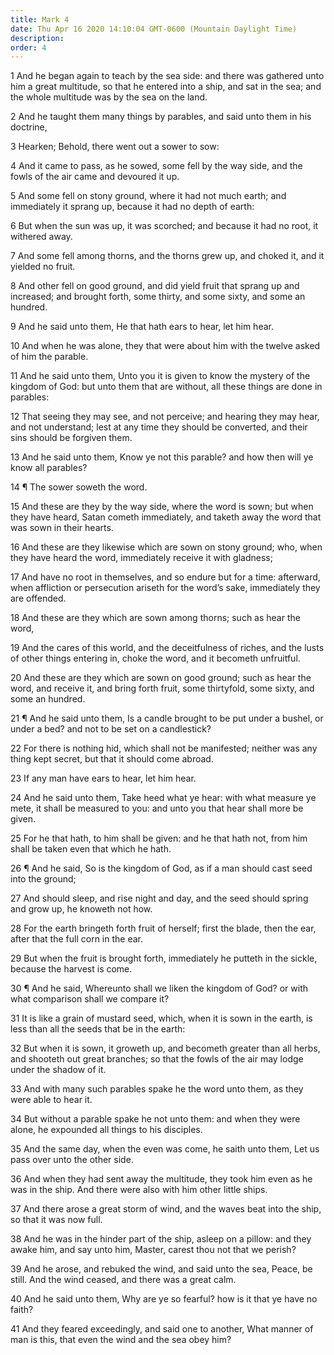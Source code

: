```yaml
---
title: Mark 4
date: Thu Apr 16 2020 14:10:04 GMT-0600 (Mountain Daylight Time)
description: 
order: 4
---
```


<p>
  1 And he began again to teach by the sea side: and there was gathered unto him
  a great multitude, so that he entered into a ship, and sat in the sea; and the
  whole multitude was by the sea on the land.
</p>
<p>
  2 And he taught them many things by parables, and said unto them in his
  doctrine,
</p>
<p>3 Hearken; Behold, there went out a sower to sow:</p>
<p>
  4 And it came to pass, as he sowed, some fell by the way side, and the fowls
  of the air came and devoured it up.
</p>
<p>
  5 And some fell on stony ground, where it had not much earth; and immediately
  it sprang up, because it had no depth of earth:
</p>
<p>
  6 But when the sun was up, it was scorched; and because it had no root, it
  withered away.
</p>
<p>
  7 And some fell among thorns, and the thorns grew up, and choked it, and it
  yielded no fruit.
</p>
<p>
  8 And other fell on good ground, and did yield fruit that sprang up and
  increased; and brought forth, some thirty, and some sixty, and some an
  hundred.
</p>
<p>9 And he said unto them, He that hath ears to hear, let him hear.</p>
<span></span>
<p>
  10 And when he was alone, they that were about him with the twelve asked of
  him the parable.
</p>
<p>
  11 And he said unto them, Unto you it is given to know the mystery of the
  kingdom of God: but unto them that are without, all these things are done in
  parables:
</p>
<p>
  12 That seeing they may see, and not perceive; and hearing they may hear, and
  not understand; lest at any time they should be converted, and their sins
  should be forgiven them.
</p>
<p>
  13 And he said unto them, Know ye not this parable? and how then will ye know
  all parables?
</p>
<p>14 &#xB6; The sower soweth the word.</p>
<p>
  15 And these are they by the way side, where the word is sown; but when they
  have heard, Satan cometh immediately, and taketh away the word that was sown
  in their hearts.
</p>
<p>
  16 And these are they likewise which are sown on stony ground; who, when they
  have heard the word, immediately receive it with gladness;
</p>
<p>
  17 And have no root in themselves, and so endure but for a time: afterward,
  when affliction or persecution ariseth for the word&#x2019;s sake, immediately
  they are offended.
</p>
<p>18 And these are they which are sown among thorns; such as hear the word,</p>
<p>
  19 And the cares of this world, and the deceitfulness of riches, and the lusts
  of other things entering in, choke the word, and it becometh unfruitful.
</p>
<p>
  20 And these are they which are sown on good ground; such as hear the word,
  and receive it, and bring forth fruit, some thirtyfold, some sixty, and some
  an hundred.
</p>
<p>
  21 &#xB6; And he said unto them, Is a candle brought to be put under a bushel,
  or under a bed? and not to be set on a candlestick?
</p>
<p>
  22 For there is nothing hid, which shall not be manifested; neither was any
  thing kept secret, but that it should come abroad.
</p>
<p>23 If any man have ears to hear, let him hear.</p>
<p>
  24 And he said unto them, Take heed what ye hear: with what measure ye mete,
  it shall be measured to you: and unto you that hear shall more be given.
</p>
<p>
  25 For he that hath, to him shall be given: and he that hath not, from him
  shall be taken even that which he hath.
</p>
<p>
  26 &#xB6; And he said, So is the kingdom of God, as if a man should cast seed
  into the ground;
</p>
<p>
  27 And should sleep, and rise night and day, and the seed should spring and
  grow up, he knoweth not how.
</p>
<p>
  28 For the earth bringeth forth fruit of herself; first the blade, then the
  ear, after that the full corn in the ear.
</p>
<p>
  29 But when the fruit is brought forth, immediately he putteth in the sickle,
  because the harvest is come.
</p>
<p>
  30 &#xB6; And he said, Whereunto shall we liken the kingdom of God? or with
  what comparison shall we compare it?
</p>
<p>
  31 It is like a grain of mustard seed, which, when it is sown in the earth, is
  less than all the seeds that be in the earth:
</p>
<p>
  32 But when it is sown, it groweth up, and becometh greater than all herbs,
  and shooteth out great branches; so that the fowls of the air may lodge under
  the shadow of it.
</p>
<p>
  33 And with many such parables spake he the word unto them, as they were able
  to hear it.
</p>
<p>
  34 But without a parable spake he not unto them: and when they were alone, he
  expounded all things to his disciples.
</p>
<p>
  35 And the same day, when the even was come, he saith unto them, Let us pass
  over unto the other side.
</p>
<p>
  36 And when they had sent away the multitude, they took him even as he was in
  the ship. And there were also with him other little ships.
</p>
<p>
  37 And there arose a great storm of wind, and the waves beat into the ship, so
  that it was now full.
</p>
<p>
  38 And he was in the hinder part of the ship, asleep on a pillow: and they
  awake him, and say unto him, Master, carest thou not that we perish?
</p>
<p>
  39 And he arose, and rebuked the wind, and said unto the sea, Peace, be still.
  And the wind ceased, and there was a great calm.
</p>
<p>
  40 And he said unto them, Why are ye so fearful? how is it that ye have no
  faith?
</p>
<p>
  41 And they feared exceedingly, and said one to another, What manner of man is
  this, that even the wind and the sea obey him?
</p>
